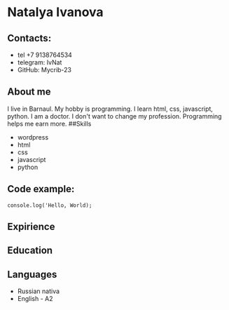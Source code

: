 # Natalya Ivanova
## Contacts:
* tel +7 9138764534
* telegram: IvNat
* GitHub: Mycrib-23
## About me
I live in Barnaul. My hobby is programming. I learn html, css, javascript, python. I am a doctor. I don't want to change my profession. Programming helps me earn more.
##Skills
* wordpress
* html
* css
* javascript
* python

## Code example:

```
console.log('Hello, World);
```

## Expirience

## Education

## Languages
* Russian nativa
* English - A2
